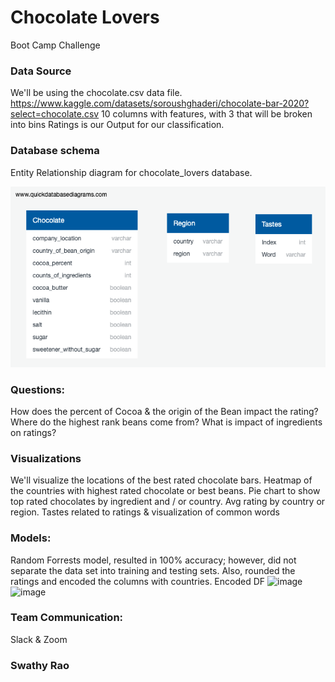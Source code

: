# Chocolate Lovers
Boot Camp Challenge

### Data Source
We'll be using the chocolate.csv data file.
https://www.kaggle.com/datasets/soroushghaderi/chocolate-bar-2020?select=chocolate.csv
10 columns with features, with 3 that will be broken into bins
Ratings is our Output for our classification.

### Database schema

Entity Relationship diagram for chocolate_lovers database. 

![main](resources/chocolate_lovers.png)

### Questions:
How does the percent of Cocoa & the origin of the Bean impact the rating?
Where do the highest rank beans come from?
What is impact of ingredients on ratings?

### Visualizations
We'll visualize the locations of the best rated chocolate bars.
Heatmap of the countries with highest rated chocolate or best beans.
Pie chart to show top rated chocolates by ingredient and / or country.
Avg rating by country or region.
Tastes related to ratings & visualization of common words

### Models:
Random Forrests model, resulted in 100% accuracy; however, did not separate the data set into training and testing sets. Also, rounded the ratings and encoded the columns with countries. 
Encoded DF
![image](https://user-images.githubusercontent.com/96098938/168457617-f5788bbd-b3d8-43a0-a168-a56abd86c9c6.png)
![image](https://user-images.githubusercontent.com/96098938/168457641-70682550-7c8b-471c-987e-42f384db6a73.png)


### Team Communication:
Slack & Zoom

### Swathy Rao


